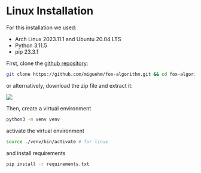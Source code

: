 # Linux Installation

For this installation we used:

- Arch Linux 2023.11.1 and Ubuntu 20.04 LTS
- Python 3.11.5
- pip 23.3.1

First, clone the [github repository](https://github.com/miguehm/fox-algorithm):

```bash
git clone https://github.com/miguehm/fox-algorithm.git && cd fox-algorithm
```
or alternatively, download the zip file and extract it:

![](https://raw.githubusercontent.com/miguehm/fox-algorithm/graphsv2/media/zip_download.png) 

Then, create a virtual environment

```bash
python3 -m venv venv
```

activate the virtual environment

```bash
source ./venv/bin/activate # for linux
```

and install requirements

```bash
pip install -r requirements.txt
```
